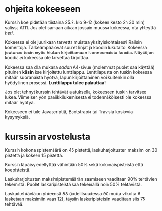 # ohjeita kokeeseen

Kurssin koe pidetään tiistaina 25.2. klo 9-12 (kokeen kesto 2h 30 min) salissa A111. Jos olet samaan aikaan jossain muussa kokeessa, ota yhteyttä _heti_. 

Kokeessa ei ole juurikaan tarvetta muistaa yksityiskohtaisesti Railsin komentoja. Tärkeämpää ovat suuret linjat ja koodin lukutaito. Kokeessa joutunee tosin myös hiukan kirjoittamaan luonnosmaista koodia. Näyttöjen koodia _ei_ kokeessa ole tarvettaa kirjoittaa.

Kokeessa saa olla mukana _sadan_ A4-sivun (molemmat puolet saa käyttää) pituinen **käsin** itse kirjoitettu lunttilappu. Lunttilapusta on tuskin kokeessa mitään suoranaista hyötyä, lapun kirjoittaminen voi kuitenkin olla hyödyllinen prosessi. **Lunttilappu tulee palauttaa!** 


Jos olet tehnyt kurssin tehtävät ajatuksella, kokeeseen tuskin tarvitsee lukea. Viimeisen yön paniikkilukemisesta ei todennäköisesti ole kokeessa mitään hyötyä.

Kokeeseen ei tule Javascriptiä, Bootstrapia tai Travisia koskevia kysymyksiä.

# kurssin arvostelusta

Kurssin kokonaispistemäärä on 45 pistettä, laskuharjoitusten maksimi on 30 pistettä ja kokeen 15 pistettä. 

Kurssin läpäisy edellyttää vähintään 50% sekä kokonaispisteistä että koepisteistä. 

Laskuharjoitusten maksimipistemäärän saamiseen vaaditaan 90% tehtävien tekemistä. Puolet laskaripisteistä saa tekemällä noin 50% tehtävistä. 

Laskaritehtäviä on yhteensä 83 (todellisuudessa 90 mutta viikolta 6 lasketaan maksimiin vaan 12), täysiin laskaripisteisiin vaaditaan siis 75 tehtävää.


